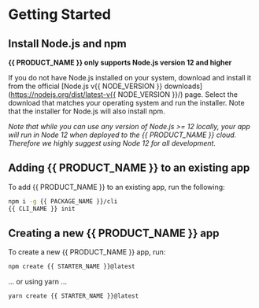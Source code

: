 # Getting Started

## Install Node.js and npm

**{{ PRODUCT_NAME }} only supports Node.js version 12 and higher**

If you do not have Node.js installed on your system, download and install it from the official [Node.js v{{ NODE_VERSION }} downloads](https://nodejs.org/dist/latest-v{{ NODE_VERSION }}/) page. Select the download that matches your operating system and run the installer. Note that the installer for Node.js will also install npm.

_Note that while you can use any version of Node.js >= 12 locally, your app will run in Node 12 when deployed to the {{ PRODUCT_NAME }} cloud. Therefore we highly suggest using Node 12 for all development._

## Adding {{ PRODUCT_NAME }} to an existing app

To add {{ PRODUCT_NAME }} to an existing app, run the following:

```bash
npm i -g {{ PACKAGE_NAME }}/cli
{{ CLI_NAME }} init
```

## Creating a new {{ PRODUCT_NAME }} app

To create a new {{ PRODUCT_NAME }} app, run:

```bash
npm create {{ STARTER_NAME }}@latest
```

... or using yarn ...

```bash
yarn create {{ STARTER_NAME }}@latest
```
